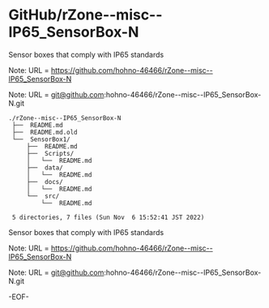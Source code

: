 # GitHub/rZone--misc--IP65_SensorBox-N

Sensor boxes that comply with IP65 standards

Note: URL = https://github.com/hohno-46466/rZone--misc--IP65_SensorBox-N

Note: URL = git@github.com:hohno-46466/rZone--misc--IP65_SensorBox-N.git

    ./rZone--misc--IP65_SensorBox-N
     ├──  README.md
     ├──  README.md.old
     └──  SensorBox1/
         ├──  README.md
         ├──  Scripts/
         │   └──  README.md
         ├──  data/
         │   └──  README.md
         ├──  docs/
         │   └──  README.md
         └──  src/
             └──  README.md
     
     5 directories, 7 files (Sun Nov  6 15:52:41 JST 2022)


Sensor boxes that comply with IP65 standards

Note: URL = https://github.com/hohno-46466/rZone--misc--IP65_SensorBox-N

Note: URL = git@github.com:hohno-46466/rZone--misc--IP65_SensorBox-N.git

-EOF-
